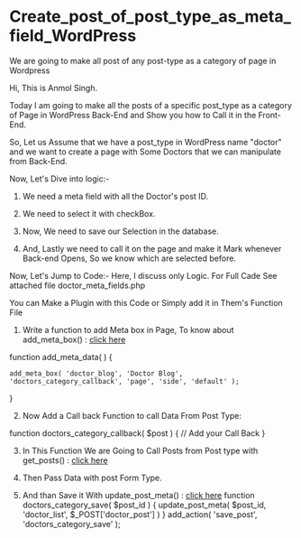 # Create_post_of_post_type_as_meta_field_WordPress
We are going to make all post of any post-type as a category of page in Wordpress

Hi, This is Anmol Singh.

Today I am going to make all the posts of a specific post_type as a category of Page in WordPress Back-End and Show you how to Call it in the Front-End.

So, Let us Assume that we have a post_type in WordPress name "doctor" and we want to create a page with Some Doctors that we can manipulate from Back-End.



Now, Let's Dive into logic:-

1. We need a meta field with all the Doctor's post ID.

2. We need to select it with checkBox.

3. Now, We need to save our Selection in the database.

4. And, Lastly we need to call it on the page and make it Mark whenever Back-end Opens, So we know which are selected before.

Now, Let's Jump to Code:-
Here, I discuss only Logic.
For Full Cade See attached file doctor_meta_fields.php

You can Make a Plugin with this Code or Simply add it in Them's Function File

1. Write a function to add Meta box in Page,
   To know about add_meta_box() : [click here](https://developer.wordpress.org/reference/functions/add_meta_box/)
   
  function add_meta_data( )
  {

    add_meta_box( 'doctor_blog', 'Doctor Blog', 'doctors_category_callback', 'page', 'side', 'default' );

  }

2. Now Add a Call back Function to call Data From Post Type:

  function doctors_category_callback( $post )
  {
    // Add your Call Back
  }
  
3. In This Function We are Going to Call Posts from Post type with get_posts() :  [click here](https://developer.wordpress.org/reference/functions/get_posts/)

4. Then Pass Data with post Form Type.

5. And than Save it With update_post_meta() : [click here](https://developer.wordpress.org/reference/functions/update_post_meta/)
   function doctors_category_save( $post_id )
   {
      update_post_meta( $post_id, 'doctor_list', $_POST['doctor_post'] ) 
   }
   add_action( 'save_post', 'doctors_category_save' );


